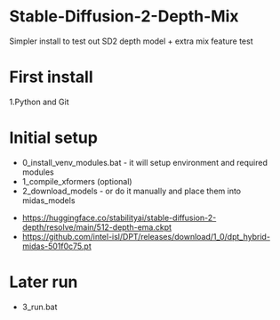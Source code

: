 # Stable-Diffusion-2-Depth-Mix
 Simpler install to test out SD2 depth model + extra mix feature test

# First install
1.Python and Git

# Initial setup
+ 0_install_venv_modules.bat - it will setup environment and required modules
+ 1_compile_xformers (optional)
+ 2_download_models - or do it manually and place them into midas_models
 - https://huggingface.co/stabilityai/stable-diffusion-2-depth/resolve/main/512-depth-ema.ckpt
 - https://github.com/intel-isl/DPT/releases/download/1_0/dpt_hybrid-midas-501f0c75.pt

# Later run
+ 3_run.bat

